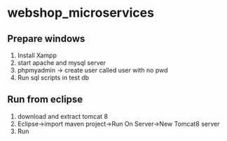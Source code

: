 # webshop_microservices

## Prepare windows
1. Install Xampp
2. start apache and mysql server
3. phpmyadmin -> create user called user with no pwd
4. Run sql scripts in test db

## Run from eclipse
1. download and extract tomcat 8
2. Eclipse->import maven project->Run On Server->New Tomcat8 server
3. Run